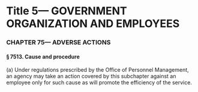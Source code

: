 
# Title 5— GOVERNMENT ORGANIZATION AND EMPLOYEES
### CHAPTER 75— ADVERSE ACTIONS
#### § 7513. Cause and procedure

(a) Under regulations prescribed by the Office of Personnel Management, an agency may take an action covered by this subchapter against an employee only for such cause as will promote the efficiency of the service.
